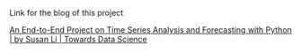 Link for the blog of this project 

[An End-to-End Project on Time Series Analysis and Forecasting with Python | by Susan Li | Towards Data Science](https://towardsdatascience.com/an-end-to-end-project-on-time-series-analysis-and-forecasting-with-python-4835e6bf050b)